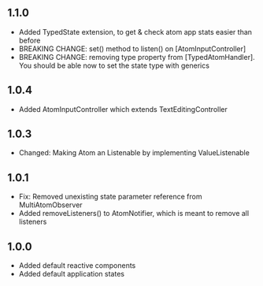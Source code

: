 ## 1.1.0
- Added TypedState extension, to get & check atom app stats easier than before
- BREAKING CHANGE: set() method to listen() on [AtomInputController] 
- BREAKING CHANGE: removing type property from [TypedAtomHandler]. You should be able now to set the state type with generics
## 1.0.4
- Added AtomInputController which extends TextEditingController

## 1.0.3
- Changed: Making Atom an Listenable by implementing ValueListenable<T>

## 1.0.1
- Fix: Removed unexisting state parameter reference from MultiAtomObserver
- Added removeListeners() to AtomNotifier, which is meant to remove all listeners

## 1.0.0
- Added default reactive components
- Added default application states
